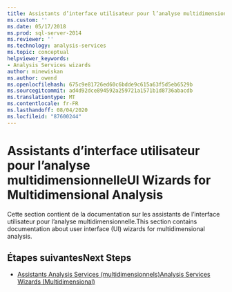 ```yaml
---
title: Assistants d’interface utilisateur pour l’analyse multidimensionnelle | Microsoft Docs
ms.custom: ''
ms.date: 05/17/2018
ms.prod: sql-server-2014
ms.reviewer: ''
ms.technology: analysis-services
ms.topic: conceptual
helpviewer_keywords:
- Analysis Services wizards
author: minewiskan
ms.author: owend
ms.openlocfilehash: 675c9e81726ed60c6bdde9c615a63f5d5eb6529b
ms.sourcegitcommit: ad4d92dce894592a259721a1571b1d8736abacdb
ms.translationtype: MT
ms.contentlocale: fr-FR
ms.lasthandoff: 08/04/2020
ms.locfileid: "87600244"
---
```

# <a name="ui-wizards-for-multidimensional-analysis"></a><span data-ttu-id="14340-102">Assistants d’interface utilisateur pour l’analyse multidimensionnelle</span><span class="sxs-lookup"><span data-stu-id="14340-102">UI Wizards for Multidimensional Analysis</span></span>

<span data-ttu-id="14340-103">Cette section contient de la documentation sur les assistants de l’interface utilisateur pour l’analyse multidimensionnelle.</span><span class="sxs-lookup"><span data-stu-id="14340-103">This section contains documentation about user interface (UI) wizards for multidimensional analysis.</span></span>

## <a name="next-steps"></a><span data-ttu-id="14340-104">Étapes suivantes</span><span class="sxs-lookup"><span data-stu-id="14340-104">Next Steps</span></span>

- [<span data-ttu-id="14340-105">Assistants Analysis Services (multidimensionnels)</span><span class="sxs-lookup"><span data-stu-id="14340-105">Analysis Services Wizards (Multidimensional)</span></span>](../analysis-services-wizards-multidimensional-data.md)


